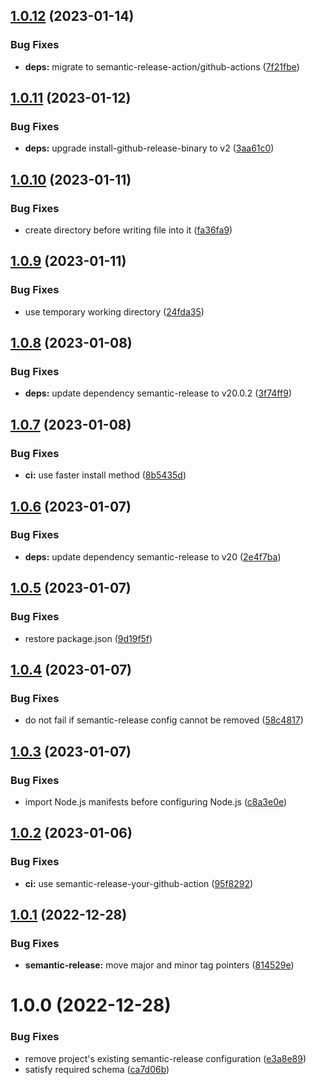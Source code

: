 ## [1.0.12](https://github.com/semantic-release-extras/next-release-version/compare/v1.0.11...v1.0.12) (2023-01-14)


### Bug Fixes

* **deps:** migrate to semantic-release-action/github-actions ([7f21fbe](https://github.com/semantic-release-extras/next-release-version/commit/7f21fbe47c33d2b2551ad9eda0b22ac50c3d827f))

## [1.0.11](https://github.com/semantic-release-extras/next-release-version/compare/v1.0.10...v1.0.11) (2023-01-12)


### Bug Fixes

* **deps:** upgrade install-github-release-binary to v2 ([3aa61c0](https://github.com/semantic-release-extras/next-release-version/commit/3aa61c08488392e7d9421188056ca564eb896bc3))

## [1.0.10](https://github.com/semantic-release-extras/next-release-version/compare/v1.0.9...v1.0.10) (2023-01-11)


### Bug Fixes

* create directory before writing file into it ([fa36fa9](https://github.com/semantic-release-extras/next-release-version/commit/fa36fa9506bbe9433920d4f9115c67e07769b279))

## [1.0.9](https://github.com/semantic-release-extras/next-release-version/compare/v1.0.8...v1.0.9) (2023-01-11)


### Bug Fixes

* use temporary working directory ([24fda35](https://github.com/semantic-release-extras/next-release-version/commit/24fda35cfb6029954519051467e50363750a9557))

## [1.0.8](https://github.com/semantic-release-extras/next-release-version/compare/v1.0.7...v1.0.8) (2023-01-08)


### Bug Fixes

* **deps:** update dependency semantic-release to v20.0.2 ([3f74ff9](https://github.com/semantic-release-extras/next-release-version/commit/3f74ff9d088595c5600520e7765a9b3a9144b15c))

## [1.0.7](https://github.com/semantic-release-extras/next-release-version/compare/v1.0.6...v1.0.7) (2023-01-08)


### Bug Fixes

* **ci:** use faster install method ([8b5435d](https://github.com/semantic-release-extras/next-release-version/commit/8b5435d5bcfde14d66741d30de3602074c1645dd))

## [1.0.6](https://github.com/semantic-release-extras/next-release-version/compare/v1.0.5...v1.0.6) (2023-01-07)


### Bug Fixes

* **deps:** update dependency semantic-release to v20 ([2e4f7ba](https://github.com/semantic-release-extras/next-release-version/commit/2e4f7baec1332680ae8ce74cb59d89df96692b06))

## [1.0.5](https://github.com/semantic-release-extras/next-release-version/compare/v1.0.4...v1.0.5) (2023-01-07)


### Bug Fixes

* restore package.json ([9d19f5f](https://github.com/semantic-release-extras/next-release-version/commit/9d19f5f89ac210c99667882b76114f9006beb52a))

## [1.0.4](https://github.com/semantic-release-extras/next-release-version/compare/v1.0.3...v1.0.4) (2023-01-07)


### Bug Fixes

* do not fail if semantic-release config cannot be removed ([58c4817](https://github.com/semantic-release-extras/next-release-version/commit/58c481701cf1ce98fdd6fbf35c01b75bc257ee29))

## [1.0.3](https://github.com/semantic-release-extras/next-release-version/compare/v1.0.2...v1.0.3) (2023-01-07)


### Bug Fixes

* import Node.js manifests before configuring Node.js ([c8a3e0e](https://github.com/semantic-release-extras/next-release-version/commit/c8a3e0e7112379804fad3786178dda1e0bd212cb))

## [1.0.2](https://github.com/semantic-release-extras/next-release-version/compare/v1.0.1...v1.0.2) (2023-01-06)


### Bug Fixes

* **ci:** use semantic-release-your-github-action ([95f8292](https://github.com/semantic-release-extras/next-release-version/commit/95f82921806160d0b3be42b23c7554148de5e123))

## [1.0.1](https://github.com/semantic-release-extras/next-release-version/compare/v1.0.0...v1.0.1) (2022-12-28)


### Bug Fixes

* **semantic-release:** move major and minor tag pointers ([814529e](https://github.com/semantic-release-extras/next-release-version/commit/814529e5e49a0ba84464a3ed3cc4eb7f617dfd71))

# 1.0.0 (2022-12-28)


### Bug Fixes

* remove project's existing semantic-release configuration ([e3a8e89](https://github.com/semantic-release-extras/next-release-version/commit/e3a8e895c7cfb17b39cb24ec7a902d20cb552c05))
* satisfy required schema ([ca7d06b](https://github.com/semantic-release-extras/next-release-version/commit/ca7d06b494ca1039ceaa85213e6973d2ef9ff7af))
